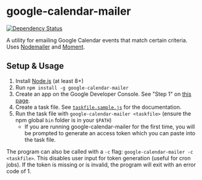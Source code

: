 google-calendar-mailer
======================

[![Dependency Status](https://david-dm.org/gondek/google-calendar-mailer.svg)](https://david-dm.org/gondek/google-calendar-mailer)

A utility for emailing Google Calendar events that match certain criteria. Uses [Nodemailer](https://github.com/nodemailer/nodemailer) and [Moment](https://github.com/moment/moment).

## Setup & Usage

1. Install [Node.js](https://nodejs.org/) (at least 8+)
2. Run `npm install -g google-calendar-mailer`
3. Create an app on the Google Developer Console. See "Step 1" on [this page](https://developers.google.com/google-apps/calendar/quickstart/nodejs).
4. Create a task file. See [`taskfile.sample.js`](taskfile.sample.js) for the documentation.
5. Run the task file with `google-calendar-mailer <taskfile>` (ensure the npm global `bin` folder is in your `$PATH`)
    - If you are running google-calendar-mailer for the first time, you will be prompted to generate an access token which you can paste into the task file.

The program can also be called with a `-c` flag: `google-calendar-mailer -c <taskfile>`. This disables user input for token generation (useful for cron jobs). If the token is missing or is invalid, the program will exit with an error code of 1.

